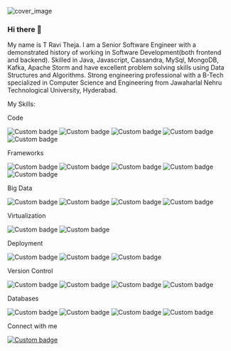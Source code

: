 <!--
**ravitheja990/ravitheja990** is a ✨ _special_ ✨ repository because its `README.md` (this file) appears on your GitHub profile.

Here are some ideas to get you started:

- 🔭 I’m currently working on ...
- 🌱 I’m currently learning ...
- 👯 I’m looking to collaborate on ...
- 🤔 I’m looking for help with ...
- 💬 Ask me about ...
- 📫 How to reach me: ...
- 😄 Pronouns: ...
- ⚡ Fun fact: ...
-->
![cover_image](https://user-images.githubusercontent.com/16048288/212347960-81a97fa4-59f4-4450-9e62-971d26c9ce93.jpg)

### Hi there 👋

My name is T Ravi Theja. I am a Senior Software Engineer with a demonstrated history of working in Software Development(both frontend and backend). Skilled in Java, Javascript, Cassandra, MySql, MongoDB, Kafka, Apache Storm and have excellent problem solving skills using Data Structures and Algorithms. Strong engineering professional with a B-Tech specialized in Computer Science and Engineering from Jawaharlal Nehru Technological University, Hyderabad.


My Skills:

Code

![Custom badge](https://img.shields.io/badge/Code-Java-Red)
![Custom badge](https://img.shields.io/badge/Code-Python-Red)
![Custom badge](https://img.shields.io/badge/Code-Javascript-Red)
![Custom badge](https://img.shields.io/badge/Code-Html-Red)
![Custom badge](https://img.shields.io/badge/Code-Css-Red)


Frameworks

![Custom badge](https://img.shields.io/badge/Frameworks-Spring-blue)
![Custom badge](https://img.shields.io/badge/Frameworks-Play-blue)
![Custom badge](https://img.shields.io/badge/Frameworks-Flask-blue)
![Custom badge](https://img.shields.io/badge/Frameworks-Angular-blue)
![Custom badge](https://img.shields.io/badge/Frameworks-React-blue)

Big Data

![Custom badge](https://img.shields.io/badge/Big_Data-Apache_Storm-red)
![Custom badge](https://img.shields.io/badge/Big_Data-Apache_Kafka-red)
![Custom badge](https://img.shields.io/badge/Big_Data-Elastic_Search-red)
![Custom badge](https://img.shields.io/badge/Big_Data-Kibana-red)

Virtualization

![Custom badge](https://img.shields.io/badge/Virtualization-Docker-purple)
![Custom badge](https://img.shields.io/badge/Virtualization-Kubernetes-purple)

Deployment

![Custom badge](https://img.shields.io/badge/Deployment-Jenkins-pink)
![Custom badge](https://img.shields.io/badge/Deployment-Argo-pink)
![Custom badge](https://img.shields.io/badge/Deployment-AWS-pink)

Version Control

![Custom badge](https://img.shields.io/badge/Version_Control-Git-orange)
![Custom badge](https://img.shields.io/badge/Version_Control-Github-orange)
![Custom badge](https://img.shields.io/badge/Version_Control-Bit_Bucket-orange)
![Custom badge](https://img.shields.io/badge/Version_Control-Gitlab-orange)

Databases

![Custom badge](https://img.shields.io/badge/Databases-MySQL-brown)
![Custom badge](https://img.shields.io/badge/Databases-Cassandra-brown)
![Custom badge](https://img.shields.io/badge/Databases-MongoDB-brown)
![Custom badge](https://img.shields.io/badge/Databases-Postgresql-brown)

Connect with me

[![Custom badge](https://img.shields.io/badge/LinkedIn-Profile-blue)](https://www.linkedin.com/in/travitheja/)

